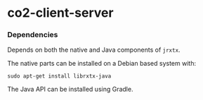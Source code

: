 # co2-client-server

### Dependencies

Depends on both the native and Java components of `jrxtx`.

The native parts can be installed on a Debian based system with:

`sudo apt-get install librxtx-java`

The Java API can be installed using Gradle.